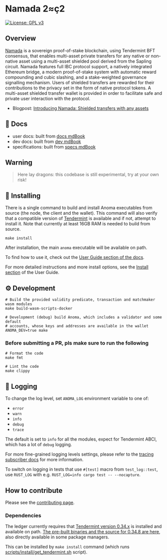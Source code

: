 # Namada 2≈ç2

[![License: GPL v3](https://img.shields.io/badge/License-GPLv3-blue.svg)](./LICENSE)

## Overview

[Namada](http://namada.net) is a sovereign proof-of-stake blockchain, using Tendermint BFT
consensus, that enables multi-asset private transfers for any native
or non-native asset using a multi-asset shielded pool derived from
the Sapling circuit. Namada features full IBC protocol support,
a natively integrated Ethereum bridge, a modern proof-of-stake
system with automatic reward compounding and cubic slashing, and a
stake-weighted governance signalling mechanism. Users of shielded
transfers are rewarded for their contributions to the privacy set in
the form of native protocol tokens. A multi-asset shielded transfer
wallet is provided in order to facilitate safe and private user
interaction with the protocol.

* Blogpost: [Introducing Namada: Shielded transfers with any assets](https://medium.com/anomanetwork/introducing-namada-shielded-transfers-with-any-assets-dce2e579384c)

## 📓 Docs

- user docs: built from [docs mdBook](./documentation/docs/)
- dev docs: built from [dev mdBook](./documentation/dev/)
- specifications: built from [specs mdBook](./documentation/specs/)

## Warning

> Here lay dragons: this codebase is still experimental, try at your own risk!

## 💾 Installing

There is a single command to build and install Anoma executables from source (the node, the client and the wallet). This command will also verify that a compatible version of [Tendermint](#dependencies) is available and if not, attempt to install it. Note that currently at least 16GB RAM is needed to build from source.

```shell
make install
```

After installation, the main `anoma` executable will be available on path.

To find how to use it, check out the [User Guide section of the docs](https://docs.namada.net/user-guide/index.html).

For more detailed instructions and more install options, see the [Install
section](https://docs.namada.net/user-guide/install.html) of the User
Guide.

## ⚙️ Development

```shell
# Build the provided validity predicate, transaction and matchmaker wasm modules
make build-wasm-scripts-docker

# Development (debug) build Anoma, which includes a validator and some default 
# accounts, whose keys and addresses are available in the wallet
ANOMA_DEV=true make
```

### Before submitting a PR, pls make sure to run the following

```shell
# Format the code
make fmt

# Lint the code
make clippy
```

## 🧾 Logging

To change the log level, set `ANOMA_LOG` environment variable to one of:

- `error`
- `warn`
- `info`
- `debug`
- `trace`

The default is set to `info` for all the modules, expect for Tendermint ABCI, which has a lot of `debug` logging.

For more fine-grained logging levels settings, please refer to the [tracing subscriber docs](https://docs.rs/tracing-subscriber/0.2.18/tracing_subscriber/struct.EnvFilter.html#directives) for more information.

To switch on logging in tests that use `#[test]` macro from `test_log::test`, use `RUST_LOG` with e.g. `RUST_LOG=info cargo test -- --nocapture`.

## How to contribute

Please see the [contributing page](./CONTRIBUTING.md).

### Dependencies

The ledger currently requires that [Tendermint version 0.34.x](https://github.com/tendermint/tendermint) is installed and available on path. [The pre-built binaries and the source for 0.34.8 are here](https://github.com/tendermint/tendermint/releases/tag/v0.34.8), also directly available in some package managers.

This can be installed by `make install` command (which runs [scripts/install/get_tendermint.sh](scripts/install/get_tendermint.sh) script).
